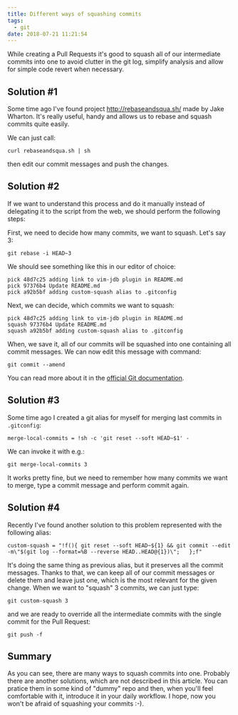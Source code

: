 ```yaml
---
title: Different ways of squashing commits
tags:
  - git
date: 2018-07-21 11:21:54
---
```



While creating a Pull Requests it's good to squash all of our intermediate commits into one to avoid clutter in the git log, simplify analysis and allow for simple code revert when necessary. 

## Solution #1

Some time ago I've found project http://rebaseandsqua.sh/ made by Jake Wharton. It's really useful, handy and allows us to rebase and squash commits quite easily. 

We can just call:

```
curl rebaseandsqua.sh | sh
```

then edit our commit messages and push the changes.

## Solution #2

If we want to understand this process and do it manually instead of delegating it to the script from the web, we should perform the following steps:

First, we need to decide how many commits, we want to squash. Let's say 3:

```
git rebase -i HEAD~3
```

We should see something like this in our editor of choice:

```
pick 48d7c25 adding link to vim-jdb plugin in README.md
pick 97376b4 Update README.md
pick a92b5bf adding custom-squash alias to .gitconfig
```

Next, we can decide, which commits we want to squash:

```
pick 48d7c25 adding link to vim-jdb plugin in README.md
squash 97376b4 Update README.md
squash a92b5bf adding custom-squash alias to .gitconfig
```

When, we save it, all of our commits will be squashed into one containing all commit messages.
We can now edit this message with command:

```
git commit --amend
```

You can read more about it in the [official Git documentation](https://git-scm.com/book/en/v2/Git-Tools-Rewriting-History).

## Solution #3

Some time ago I created a git alias for myself for merging last commits in `.gitconfig`:

```
merge-local-commits = !sh -c 'git reset --soft HEAD~$1' -
```

We can invoke it with e.g.:

```
git merge-local-commits 3
```

It works pretty fine, but we need to remember how many commits we want to merge, type a commit message and perform commit again.

## Solution #4

Recently I've found another solution to this problem represented with the following alias:

```
custom-squash = "!f(){ git reset --soft HEAD~${1} && git commit --edit -m\"$(git log --format=%B --reverse HEAD..HEAD@{1})\";   };f"
```

It's doing the same thing as previous alias, but it preserves all the commit messages. Thanks to that, we can keep all of our commit messages or delete them and leave just one, which is the most relevant for the given change. When we want to "squash" 3 commits, we can just type:

```
git custom-squash 3
```

and we are ready to override all the intermediate commits with the single commit for the Pull Request:

```
git push -f
```

## Summary

As you can see, there are many ways to squash commits into one. Probably there are another solutions, which are not described in this article. You can pratice them in some kind of "dummy" repo and then, when you'll feel comfortable with it, introduce it in your daily workflow. I hope, now you won't be afraid of squashing your commits :-).
